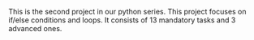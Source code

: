 This is the second project in our python series.
This project focuses on if/else conditions and loops.
It consists of 13 mandatory tasks and 3 advanced ones.
